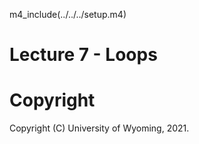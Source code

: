 

m4_include(../../../setup.m4)

# Lecture 7 - Loops
























# Copyright

Copyright (C) University of Wyoming, 2021.


